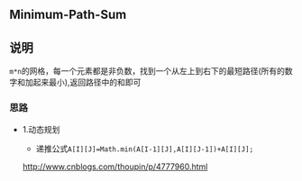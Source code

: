 ## Minimum-Path-Sum

## 说明
`m*n`的网格，每一个元素都是非负数，找到一个从左上到右下的最短路径(所有的数字和加起来最小),返回路径中的和即可

### 思路

* 1.动态规划
	* 递推公式`A[I][J]=Math.min(A[I-1][J],A[I][J-1])+A[I][J];`
	
	http://www.cnblogs.com/thoupin/p/4777960.html
